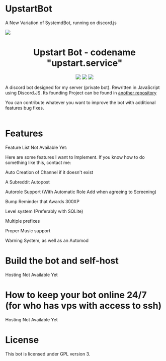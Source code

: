 # UpstartBot
A New Variation of SystemdBot, running on discord.js

<img src="./assets/logo.png"><br>

<h1 align="center"> Upstart Bot - codename "upstart.service" </h1>

<p align="center">
  <a href="https://github.com/thetechxplore/UpstartBot/blob/Main/LICENSE" alt="License"><img src="https://img.shields.io/github/license/thetechxplore/UpstartBot"></img></a>
  <a href="https://discord.gg/354turQHzZ" alt="Discord"><img src="https://img.shields.io/discord/1041477113422815382?color=%23900000&label=Online&logo=The%20Nerds&style=flat"></img></a>
  <a href="https://github.com/thetechxplore/UpstartBot/issues" alt="Issues"><img src="https://img.shields.io/github/issues/thetechxplore/UpstartBot"></img></a>
</p>
A discord bot designed for my server (private bot). Rewritten in
JavaScript using Discord.JS. Its founding Project can be found in
<a href="https://github.com/thetechxplore/SystemdBot">another repository</a>

You can contribute whatever you want to improve the bot with additional features
bug fixes.
<br>
<br>

# Features

Feature List Not Available Yet:

Here are some features I want to Implement. If you know how to do something like this, contact me:

Auto Creation of Channel if it doesn't exist

A Subreddit Autopost

Autorole Support (With Automatic Role Add when agreeing to Screening)

Bump Reminder that Awards 300XP

Level system (Preferably with SQLite)

Multiple prefixes

Proper Music support

Warning System, as well as an Automod

# Build the bot and self-host

Hosting Not Available Yet

# How to keep your bot online 24/7 (for who has vps with access to ssh)

Hosting Not Available Yet

# License

This bot is licensed under GPL version 3.

